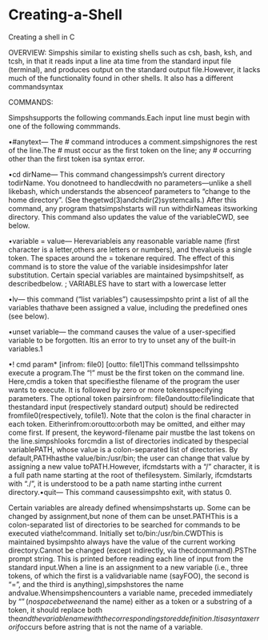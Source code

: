 # Creating-a-Shell
Creating a shell in C

OVERVIEW:
Simpshis similar to existing shells such as csh, bash, ksh, and tcsh, in that it reads input a line ata time from the standard input file (terminal),  and produces output on the standard output file.However, it lacks much of the functionality found in other shells.  It also has a different commandsyntax

COMMANDS:

Simpshsupports the following commands.Each input line must begin with one of the following commmands.

•#anytext— The # command introduces a comment.simpshignores the rest of the line.The # must occur as the first token on the line; any # occurring other than the first token isa syntax error.

•cd  dirName— This command changessimpsh’s current directory todirName.  You donotneed to handlecdwith no parameters—unlike a shell likebash, which understands the absenceof parameters to “change to the home directory”.  (See thegetwd(3)andchdir(2)systemcalls.)   After  this  command,  any  program  thatsimpshstarts  will  run  withdirNameas  itsworking directory.  This command also updates the value of the variableCWD, see below.

•variable = value— Herevariableis any reasonable variable name (first character is a letter,others are letters or numbers), and thevalueis a single token.  The spaces around the = tokenare required.  The effect of this command is to store the value of the variable insidesimpshfor later substitution.  Certain special variables are maintained bysimpshitself, as describedbelow. ; VARIABLES have to start with a lowercase letter

•lv— this command (“list variables”) causessimpshto print a list of all the variables thathave been assigned a value, including the predefined ones (see below).

•unset variable— the command causes the value of a user-specified variable to be forgotten.  Itis an error to try to unset any of the built-in variables.1

•!  cmd param* [infrom:  file0] [outto:  file1]This command tellssimpshto execute a program.The “!”  must be the first token on the command line.  Here,cmdis a token that specifiesthe filename of the program the user wants to execute.  It is followed by zero or more tokensspecifying parameters.  The optional token pairsinfrom: file0andoutto:file1indicate that thestandard input (respectively standard output) should be redirected fromfile0(respectively, tofile1).  Note that the colon is the final character in each token.  Eitherinfrom:oroutto:orboth may be omitted, and either may come first.  If present, the keyword-filename pair mustbe the last tokens on the line.simpshlooks forcmdin a list of directories indicated by thespecial variablePATH, whose value is a colon-separated list of directories.  By default,PATHhasthe value/bin:/usr/bin; the user can change that value by assigning a new value toPATH.However, ifcmdstarts with a “/” character, it is a full path name starting at the root of thefilesystem.  Similarly, ifcmdstarts with “./”, it is understood to be a path name starting inthe current directory.•quit— This command causessimpshto exit, with status 0.

Certain variables are already defined whensimpshstarts up.  Some can be changed by assignment,but none of them can be unset.PATHThis is a colon-separated list of directories to be searched for commands to be executed viathe!command.  Initially set to/bin:/usr/bin.CWDThis  is  maintained  bysimpshto  always  have  the  value  of  the  current  working  directory.Cannot be changed (except indirectly, via thecdcommand).PSThe prompt string.  This is printed before reading each line of input from the standard input.When a line is an assignment to a new variable (i.e., three tokens, of which the first is a validvariable name (sayFOO), the second is “=”, and the third is anything),simpshstores the name andvalue.Whensimpshencounters a variable name, preceded immediately by “$” (no space between$and  the  name)  either  as  a  token  or  a  substring  of  a  token,  it  should  replace  both  the$and  thevariable  name  with  the  corresponding  stored  definition.   It  is  a  syntax  error  if$occurs  before  astring that is not the name of a variable.
